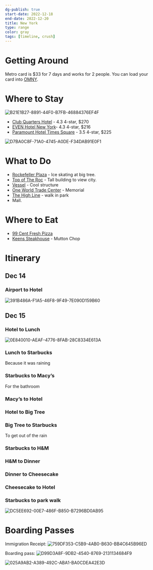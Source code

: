 ```yaml
---
dg-publish: true
start-date: 2022-12-18
end-date: 2022-12-20
title: New York
type: range
color: gray
tags: [timeline, crush]
---
```


# Getting Around

Metro card is $33 for 7 days and works for 2 people. You can load your card into [OMNY](https://omny.info). 

# Where to Stay

 ![B21E1B27-8891-44F0-B7FB-46884376EF4F](https://i.imgur.com/OYIffVV.jpg)

* [Club Quarters Hotel](https://maps.app.goo.gl/gUJpq5Rx7jg42u7L8?g_st=ic) - 4.3 4-star, $270
* [EVEN Hotel New York](https://maps.app.goo.gl/AbYkizdC2eCQD7X5A?g_st=ic)- 4.3 4-star, $216
* [Paramount Hotel Times Square](https://maps.app.goo.gl/habUMMN6X1NuJ7AH7?g_st=ic) - 3.5 4-star, $225

 ![D7BA0C8F-71A0-4745-A0DE-F34DAB91E0F1](https://i.imgur.com/Tny9kMV.png)

# What to Do

* [Rockefeller Plaza](https://maps.app.goo.gl/eyVJiSH35T4RYrz69?g_st=ic) - Ice skating at big tree. 
* [Top of The Roc](https://maps.app.goo.gl/enPS481qMrfHa9tf9?g_st=ic) - Tall building to view city.
* [Vessel](https://maps.app.goo.gl/NVLJMZ61wSN5K9THA?g_st=ic) - Cool structure
* [One World Trade Center](https://maps.app.goo.gl/aNTchotPmoPHcZvz5?g_st=ic) - Memorial
* [The High Line](https://maps.app.goo.gl/UZbxJPdnupcJBrms7?g_st=ic) - walk in park
* Mall.

# Where to Eat

* [99 Cent Fresh Pizza](https://maps.app.goo.gl/kwKm5JXNnig8hzDu8?g_st=ic)
* [Keens Steakhouse](https://maps.app.goo.gl/hNDhpxeBiLrcR1rKA?g_st=ic) - Mutton Chop

# Itinerary

## Dec 14

### Airport to Hotel

 ![391B486A-F1A5-46F8-9F49-7E090D159B60](https://i.imgur.com/rJWqMWV.jpg)

## Dec 15

### Hotel to Lunch

 ![0E840010-AEAF-4776-8FAB-28C8334E613A](https://i.imgur.com/qD3dcnf.jpg)

### Lunch to Starbucks

Because it was raining

### Starbucks to Macy’s

For the bathroom

### Macy’s to Hotel

### Hotel to Big Tree

### Big Tree to Starbucks 

To get out of the rain

### Starbucks to H&M

### H&M to Dinner

### Dinner to Cheesecake

### Cheesecake to Hotel

### Starbucks to park walk

 ![DC5EE692-00E7-486F-B850-B7296BD0AB95](https://i.imgur.com/ygNAU6T.png)

# Boarding Passes

Immigration Receipt:
 ![759DF353-C5B9-4AB0-B630-BB4C645B96ED](https://i.imgur.com/pDiKBYf.jpg)

Boarding pass:
 ![D99D3A8F-9DB2-4540-8769-2131134684F9](https://i.imgur.com/KVw9Ncf.jpg)

 ![025A9AB2-A389-492C-ABA1-BA0CDEA42E3D](https://i.imgur.com/wdwTXOx.jpg)

